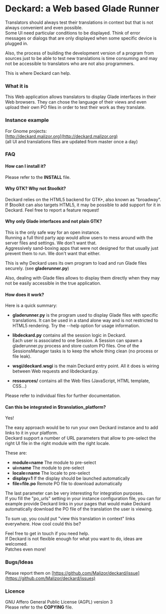 Deckard: a Web based Glade Runner
=================================

Translators should always test their translations in context but that is not
always convenient and even possible.  
Some UI need particular conditions to be displayed. Think of error messages or
dialogs that are only displayed when some specific device is plugged in.

Also, the process of building the development version of a program from
sources just to be able to test new translations is time consuming and may not
be accessible to translators who are not also programmers.

This is where Deckard can help.

### What it is

This Web application allows translators to display Glade interfaces in their Web
browsers. They can chose the language of their views and even upload their own
PO files in order to test their work as they translate.

### Instance example

For Gnome projects:  
[http://deckard.malizor.org](http://deckard.malizor.org)  
(all UI and translations files are updated from master once a day)


### FAQ

#### How can I install it?

Please refer to the **INSTALL** file.

#### Why GTK? Why not $toolkit?

Deckard relies on the HTML5 backend for GTK+, also known as "broadway".  
If $toolkit can also targets HTML5, it may be possible to add support for it
in Deckard. Feel free to report a feature request!

#### Why only Glade interfaces and not plain GTK?

This is the only safe way for an open instance.  
Running a full third party app would allow users to mess around with the server
files and settings. We don't want that.  
Aggressively sand-boxing apps that were not designed for that usually just
prevent them to run. We don't want that either.

This is why Deckard uses its own program to load and run Glade files securely.
(see **gladerunner.py**) 

Also, dealing with Glade files allows to display them directly
when they may not be easily accessible in the true application.

#### How does it work?

Here is a quick summary:

  * **gladerunner.py** is the program used to display Glade files with specific
translations. It can be used in a stand alone way and is not restricted to
HTML5 rendering. Try the --help option for usage information.

  * **libdeckard.py** contains all the session logic in Deckard.  
Each user is associated to one Session. A Session can spawn a gladerunner.py
process and store custom PO files.
One of the SessionsManager tasks is to keep the whole thing clean (no process or
file leak).

  * **wsgi/deckard.wsgi** is the main Deckard entry point. All it does is wiring
between Web requests and libdeckard.py.

  * **ressources/** contains all the Web files (JavaScript, HTML template, CSS...)

Please refer to individual files for further documentation.

#### Can this be integrated in $translation_platform?

Yes!

The easy approach would be to run your own Deckard instance and to add links
to it in your platform.  
Deckard support a number of URL parameters that allow to pre-select the right
UI file in the right module with the right locale.

These are:

  * **module=name**  The module to pre-select
  * **ui=name**  The module to pre-select
  * **locale=name**  The locale to pre-select
  * **display=1**  If the display should be launched automatically
  * **file=file.po**  Remote PO file to download automatically

The last parameter can be very interesting for integration purposes.  
If you fill the "po_urls" setting in your instance configuration file, you can
for example provide Deckard links in your pages that would make Deckard
automatically download the PO file of the translation the user is viewing.

To sum up, you could put "view this translation in context" links everywhere.
How cool could this be?

Feel free to get in touch if you need help.  
If Deckard is not flexible enough for what you want to do, ideas are welcomed.  
Patches even more!


### Bugs/Ideas

Please report them on
[https://github.com/Malizor/deckard/issue](https://github.com/Malizor/deckard/issues)


### Licence

GNU Affero General Public License (AGPL) version 3  
Please refer to the **COPYING** file.
